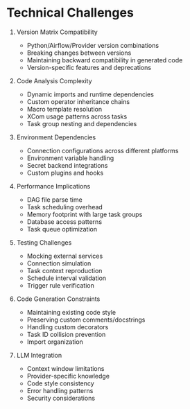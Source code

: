 # Technical Challenges

1. Version Matrix Compatibility
   - Python/Airflow/Provider version combinations
   - Breaking changes between versions
   - Maintaining backward compatibility in generated code
   - Version-specific features and deprecations

2. Code Analysis Complexity
   - Dynamic imports and runtime dependencies
   - Custom operator inheritance chains
   - Macro template resolution
   - XCom usage patterns across tasks
   - Task group nesting and dependencies

3. Environment Dependencies
   - Connection configurations across different platforms
   - Environment variable handling
   - Secret backend integrations
   - Custom plugins and hooks

4. Performance Implications
   - DAG file parse time
   - Task scheduling overhead
   - Memory footprint with large task groups
   - Database access patterns
   - Task queue optimization

5. Testing Challenges
   - Mocking external services
   - Connection simulation
   - Task context reproduction
   - Schedule interval validation
   - Trigger rule verification

6. Code Generation Constraints
   - Maintaining existing code style
   - Preserving custom comments/docstrings
   - Handling custom decorators
   - Task ID collision prevention
   - Import organization

7. LLM Integration
   - Context window limitations
   - Provider-specific knowledge
   - Code style consistency
   - Error handling patterns
   - Security considerations
